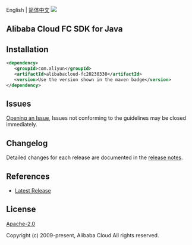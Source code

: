 English | [简体中文](README-CN.md)
![](https://aliyunsdk-pages.alicdn.com/icons/AlibabaCloud.svg)

## Alibaba Cloud FC SDK for Java

## Installation

```xml
<dependency>
   <groupId>com.aliyun</groupId>
   <artifactId>alibabacloud-fc20230330</artifactId>
   <version>Use the version shown in the maven badge</version>
</dependency>
```

## Issues
[Opening an Issue](https://github.com/aliyun/alibabacloud-java-async-sdk/issues/new), Issues not conforming to the guidelines may be closed immediately.

## Changelog
Detailed changes for each release are documented in the [release notes](./ChangeLog.txt).

## References
* [Latest Release](https://github.com/aliyun/alibabacloud-async-java-sdk/)

## License
[Apache-2.0](http://www.apache.org/licenses/LICENSE-2.0)

Copyright (c) 2009-present, Alibaba Cloud All rights reserved.